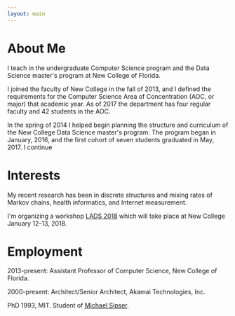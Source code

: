 ```yaml
---
layout: main
---
```


# About Me

I teach in the undergraduate Computer Science program and the Data Science master's program at New College of Florida.

I joined the faculty of New College in the fall of 2013, and I defined the requirements for the Computer Science Area of Concentration (AOC, or major) that academic year. As of 2017 the department has four regular faculty and 42 students in the AOC.

In the spring of 2014 I helped begin planning the structure and curriculum of the New College Data Science master's program. The program began in January, 2016, and the first cohort of seven students graduated in May, 2017. I continue

# Interests

My recent research has been in discrete structures and mixing rates of Markov chains, health informatics, and Internet measurement.

I'm organizing a workshop [LADS 2018](ladsworkshop) which will take place at New College January 12-13, 2018.

# Employment

2013-present: Assistant Professor of Computer Science, New College of Florida.

2000-present: Architect/Senior Architect, Akamai Technologies, Inc.

PhD 1993, MIT. Student of [Michael Sipser](http://www-math.mit.edu/~sipser).
